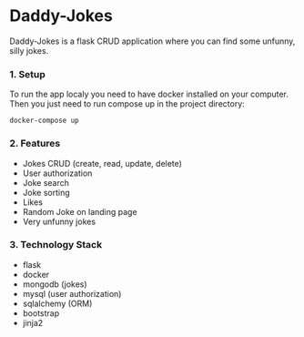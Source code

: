 # Daddy-Jokes
Daddy-Jokes is a flask CRUD application where you can find some unfunny, silly jokes.

### 1. Setup ###
To run the app localy you need to have docker installed on your computer.
Then you just need to run compose up in the project directory:
````
docker-compose up
````
### 2. Features ###
- Jokes CRUD (create, read, update, delete)
- User authorization
- Joke search
- Joke sorting
- Likes
- Random Joke on landing page  
- Very unfunny jokes
### 3. Technology Stack ###
- flask
- docker  
- mongodb (jokes)
- mysql (user authorization)
- sqlalchemy (ORM)
- bootstrap
- jinja2
